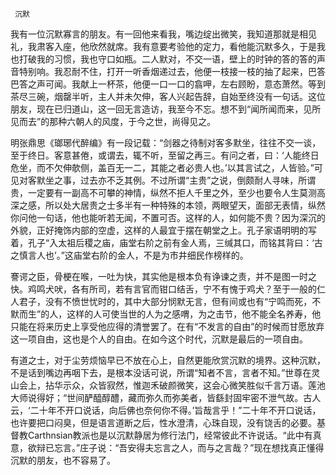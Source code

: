      沉默 

   我有一位沉默寡言的朋友。有一回他来看我，嘴边绽出微笑，我知道那就是相见礼，我肃客入座，他欣然就席。我有意要考验他的定力，看他能沉默多久，于是我也打破我的习惯，我也守口如瓶。二人默对，不交一语，壁上的时钟的答的答的声音特别响。我忍耐不住，打开一听香烟递过去，他便一枝接一枝的抽了起来，巴答巴答之声可闻。我献上一杯茶，他便一口一口的翕呷，左右顾盼，意态萧然。等到茶尽三碗，烟罄半听，主人并未欠伸，客人兴起告辞，自始至终没有一句话。这位朋友，现在已归道山，这一回无言造访，我至今不忘。想不到“闻所闻而来，见所见而去”的那种六朝人的风度，于今之世，尚得见之。 

   明张鼎思《瑯琊代醉编》有一段记载：“剑器之待制对客多默坐，往往不交一谈，至于终日。客意甚倦，或谓去，辄不听，至留之再三。有问之者，曰：‘人能终日危坐，而不欠伸欹侧，盖百无一二，其能之者必贵人也。’以其言试之，人皆验。”可见对客默坐之事，过去亦不乏其例。不过所谓“主贵”之说，倒颇耐人寻味，所谓贵，一定要有一副高不可攀的神情，纵然不拒人千里之外，至少也要令人生莫测高深之感，所以处大居贵之士多半有一种特殊的本领，两眼望天，面部无表情，纵然你问他一句话，他也能听若无闻，不置可否。这样的人，如何能不贵？因为深沉的外貌，正好掩饰内部的空虚，这样的人最宜于摆在朝堂之上。孔子家语明明的写着，孔子“入太祖后稷之庙，庙堂右阶之前有金人焉，三缄其口，而铭其背曰：‘古之慎言人也’。”这庙堂右阶的金人，不是为市井细民作榜样的。 

   謇谔之臣，骨梗在喉，一吐为快，其实他是根本负有诤谏之责，并不是图一时之快。鸡鸣犬吠，各有所司，若有言官而钳口结舌，宁不有愧于鸡犬？至于一般的仁人君子，没有不愤世忧时的，其中大部分悯默无言，但有间或也有“宁鸣而死，不默而生”的人，这样的人可使当世的人为之感喟，为之击节，他不能全名养寿，他只能在将来历史上享受他应得的清誉罢了。在有“不发言的自由”的时候而甘愿放弃这一项自由，这也是个人的自由。在如今这个时代，沉默是最后的一项自由。 

   有道之士，对于尘劳烦恼早已不放在心上，自然更能欣赏沉默的境界。这种沉默，不是话到嘴边再咽下去，是根本没话可说，所谓“知者不言，言者不知。”世尊在灵山会上，拈华示众，众皆寂然，惟迦禾破颜微笑，这会心微笑胜似千言万语。莲池大师说得好；“世间酽醯醇醴，藏而弥久而弥美者，皆繇封固牢密不泄气故。古人云，‘二十年不开口说话，向后佛也奈何你不得。’旨哉言乎！”二十年不开口说话，也许要把口闷臭，但是语言道断之后，性水澄清，心珠自现，没有饶舌的必要。基督教Carthnsian教派也是以沉默静居为修行法门，经常彼此不许说话。“此中有真意，欲辩已忘言。”庄子说：“吾安得夫忘言之人，而与之言哉？”现在想找真正懂得沉默的朋友，也不容易了。 

